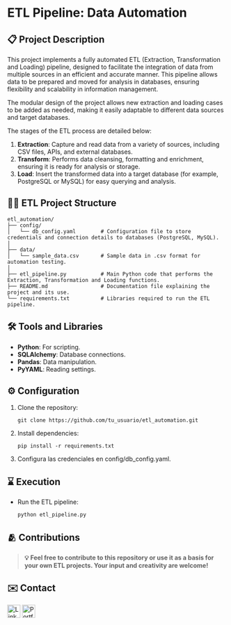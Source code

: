 # ETL Pipeline: Data Automation

## 📋 Project Description

This project implements a fully automated ETL (Extraction, Transformation and Loading) pipeline, designed to facilitate the integration of data from multiple sources in an efficient and accurate manner. This pipeline allows data to be prepared and moved for analysis in databases, ensuring flexibility and scalability in information management.

The modular design of the project allows new extraction and loading cases to be added as needed, making it easily adaptable to different data sources and target databases.

The stages of the ETL process are detailed below:

1. **Extraction**: Capture and read data from a variety of sources, including CSV files, APIs, and external databases.
2. **Transform**: Performs data cleansing, formatting and enrichment, ensuring it is ready for analysis or storage.
3. **Load**: Insert the transformed data into a target database (for example, PostgreSQL or MySQL) for easy querying and analysis.

## 🧑‍💻 ETL Project Structure

```plaintext
etl_automation/
├── config/
│   └── db_config.yaml        # Configuration file to store credentials and connection details to databases (PostgreSQL, MySQL).
│
├── data/
│   └── sample_data.csv       # Sample data in .csv format for automation testing.
│
├── etl_pipeline.py           # Main Python code that performs the Extraction, Transformation and Loading functions.
├── README.md                 # Documentation file explaining the project and its use.
└── requirements.txt          # Libraries required to run the ETL pipeline.
```

## 🛠️ Tools and Libraries

- **Python**: For scripting.
- **SQLAlchemy**: Database connections.
- **Pandas**: Data manipulation.
- **PyYAML**: Reading settings.

## ⚙️ Configuration

1. Clone the repository:

   ```plaintext
   git clone https://github.com/tu_usuario/etl_automation.git
   ```

2. Install dependencies:

   ```plaintext
   pip install -r requirements.txt
   ```

3. Configura las credenciales en config/db_config.yaml.

## ⌛ Execution

- Run the ETL pipeline:

  ```bash
  python etl_pipeline.py
  ```

## 🫂 Contributions

> **💡 Feel free to contribute to this repository or use it as a basis for your own ETL projects. Your input and creativity are welcome!**

<!-- Connect With Me -->

## ✉️ Contact

<a href="https://www.linkedin.com/in/jeanpaulomv/"><img src="https://img.shields.io/badge/jeanpaulomv-0077B5?style=for-the-badge&logo=linkedin&logoColor=white" alt="LinkedIn" height="30"></a>
<a href="https://www.datascienceportfol.io/jeanpaulomv"><img src="https://img.shields.io/badge/Portfolio-255E63?style=for-the-badge&logo=About.me&logoColor=white" alt="Portfolio" height="30"></a>
